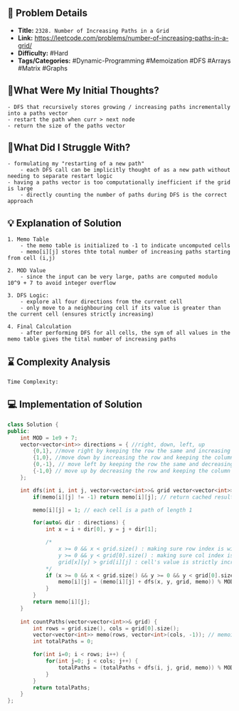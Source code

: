 ## 📝 Problem Details

- **Title:** `2328. Number of Increasing Paths in a Grid`
- **Link:** https://leetcode.com/problems/number-of-increasing-paths-in-a-grid/
- **Difficulty:** #Hard 
- **Tags/Categories:** #Dynamic-Programming #Memoization #DFS #Arrays #Matrix #Graphs 

## 💭What Were My Initial Thoughts?

```
- DFS that recursively stores growing / increasing paths incrementally into a paths vector
- restart the path when curr > next node 
- return the size of the paths vector
```

## 🤔What Did I Struggle With?

```
- formulating my "restarting of a new path"
	- each DFS call can be implicitly thought of as a new path without needing to separate restart logic
- having a paths vector is too computationally inefficient if the grid is large
	- directly counting the number of paths during DFS is the correct approach
```

## 💡 Explanation of Solution

```
1. Memo Table
	- the memo table is initialized to -1 to indicate uncomputed cells
	- memo[i][j] stores thte total number of increasing paths starting from cell (i,j)

2. MOD Value
	- since the input can be very large, paths are computed modulo 10^9 + 7 to avoid integer overflow

3. DFS Logic:
	- explore all four directions from the current cell
	- only move to a neighbouring cell if its value is greater than the current cell (ensures strictly increasing)

4. Final Calculation
	- after performing DFS for all cells, the sym of all values in the memo table gives the tital number of increasing paths
```

## ⌛ Complexity Analysis

```
Time Complexity: 
```

## 💻 Implementation of Solution

```cpp
class Solution {
public:
	int MOD = 1e9 + 7;
	vector<vector<int>> directions = { //right, down, left, up
		{0,1}, //move right by keeping the row the same and increasing the column
		{1,0}, //move down by increasing the row and keeping the column the same
		{0,-1}, // move left by keeping the row the same and decreasing the column
		{-1,0} // move up by decreasing the row and keeping the column the same 
	};

	int dfs(int i, int j, vector<vector<int>>& grid vector<vector<int>>& memo) {
		if(memo[i][j] != -1) return memo[i][j]; // return cached result

		memo[i][j] = 1; // each cell is a path of length 1

		for(auto& dir : directions) {
			int x = i + dir[0], y = j + dir[1];

			/*
				x >= 0 && x < grid.size() : making sure row index is within bounds
				y >= 0 && y < grid[0].size() : making sure col index is within bounds
				grid[x][y] > grid[i][j] : cell's value is strictly increasing
			*/
			if (x >= 0 && x < grid.size() && y >= 0 && y < grid[0].size() && grid[x][y] > grid[i][j]) {
				memo[i][j] = (memo[i][j] + dfs(x, y, grid, memo)) % MOD; 
			}
		}
		return memo[i][j];
	}
	
	int countPaths(vector<vector<int>>& grid) {
		int rows = grid.size(), cols = grid[0].size();
		vector<vector<int>> memo(rows, vector<int>(cols, -1)); // memoization table
		int totalPaths = 0;

		for(int i=0; i < rows; i++) {
			for(int j=0; j < cols; j++) {
				totalPaths = (totalPaths + dfs(i, j, grid, memo)) % MOD;
			}
		}
		return totalPaths;
	}
};
```